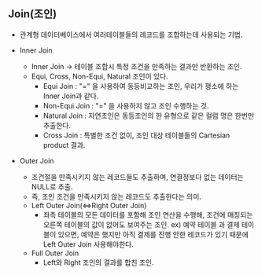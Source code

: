 ## Join(조인)
* 관계형 데이터베이스에서 여러테이블들의 레코드를 조합하는데 사용되는 기법.
* Inner Join
  - Inner Join -> 테이블 조합시 특정 조건을 만족하는 결과만 반환하는 조인.
  - Equi, Cross, Non-Equi, Natural 조인이 있다.
    + Equi Join : "=" 을 사용하여 동등비교하는 조인, 우리가 평소에 하는 Inner Join과 같다.
    + Non-Equi Join : "=" 을 사용하지 않고 조인 수행하는 것.
    + Natural Join : 자연조인은 동등조인의 한 유형으로 같은 컬럼 명은 한번만 추출한다.
    + Cross Join : 특별한 조건 없이, 조인 대상 테이블들의 Cartesian product 결과.
  
* Outer Join
  - 조건절을 만족시키지 않는 레코드들도 추출하며, 연결정보다 없는 데이터는 NULL로 추출.
  - 즉, 조인 조건을 만족시키지 않는 레코드도 추출한다는 의미.
  - Left Outer Join(<=>Right Outer Join)
    + 좌측 테이블의 모든 데이터를 포함해 조인 연산을 수행해, 조건에 매칭되는 오른쪽 테이블의 값이 없어도 보여주는 조인.
    ex) 예약 테이블 과 결제 테이블이 있으면, 예약은 했지만 아직 결제를 진행 안한 레코드가 있기 때문에 Left Outer Join 사용해야한다.
  - Full Outer Join
    + Left와 Right 조인의 결과를 합친 조인.
